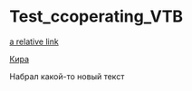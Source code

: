 # Test_ccoperating_VTB

[a relative link](Untitled-2.md)

[Кира](kira.md)

Набрал какой-то новый текст

